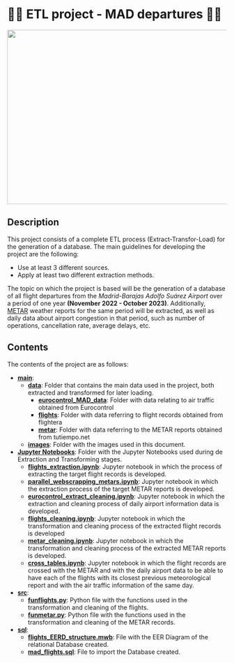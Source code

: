 # 🛫💺 ETL project - MAD departures 💺🛫

<p align="center">
  <img width="1000" height="400" src="https://github.com/arromeral/ETL-MAD-arromeral/assets/138980560/e64e0208-2f25-4486-8eb3-cf2a4902dd0a">
</p>

## Description
This project consists of a complete ETL process (Extract-Transfor-Load) for the generation of a database.
The main guidelines for developing the project are the following:
- Use at least 3 different sources.
- Apply at least two different extraction methods.

The topic on which the project is based will be the generation of a database of all flight departures from the *Madrid-Barajas Adolfo Suárez Airport* over a period of one year **(November 2022 - October 2023)**.
Additionally, [METAR](https://skybrary.aero/articles/meteorological-aerodrome-report-metar) weather reports for the same period will be extracted, as well as daily data about airport congestion in that period, such as number of operations, cancellation rate, average delays, etc.

## Contents
The contents of the project are as follows:
- [**main**](https://github.com/arromeral/ETL-MAD-arromeral/tree/main/main): 
   - [**data**](https://github.com/arromeral/ETL-MAD-arromeral/tree/main/main/data): Folder that contains the main data used in the project, both extracted and transformed for later loading.
     - [**eurocontrol_MAD_data**](https://github.com/arromeral/ETL-MAD-arromeral/tree/main/main/data/eurocontrol_MAD_data): Folder with data relating to air traffic obtained from Eurocontrol      
     - [**flights**](https://github.com/arromeral/ETL-MAD-arromeral/tree/main/main/data/flights): Folder with data referring to flight records obtained from flightera
     - [**metar**](https://github.com/arromeral/ETL-MAD-arromeral/tree/main/main/data/metar): Folder with data referring to the METAR reports obtained from tutiempo.net
   - [**images**](https://github.com/arromeral/ETL-MAD-arromeral/tree/main/main/images): Folder with the images used in this document.
- [**Jupyter Notebooks**](https://github.com/arromeral/ETL-MAD-arromeral/tree/main/Jupyter%20Notebooks): Folder with the Jupyter Notebooks used during de Extraction and Transforming stages.
   - [**flights_extraction.ipynb**](https://github.com/arromeral/ETL-MAD-arromeral/blob/main/Jupyter%20Notebooks/flights_extraction.ipynb): Jupyter notebook in which the process of extracting the target flight records is developed.
   - [**parallel_webscrapping_metars.ipynb**](https://github.com/arromeral/ETL-MAD-arromeral/blob/main/Jupyter%20Notebooks/parallel_webscrapping_metars.ipynb): Jupyter notebook in which the extraction process of the target METAR reports is developed.
   - [**eurocontrol_extract_cleaning.ipynb**](https://github.com/arromeral/ETL-MAD-arromeral/blob/main/Jupyter%20Notebooks/eurocontrol_extract_cleaning.ipynb): Jupyter notebook in which the extraction and cleaning process of daily airport information data is developed.
   - [**flights_cleaning.ipynb**](https://github.com/arromeral/ETL-MAD-arromeral/blob/main/Jupyter%20Notebooks/flights_cleaning.ipynb): Jupyter notebook in which the transformation and cleaning process of the extracted flight records is developed
   - [**metar_cleaning.ipynb**](https://github.com/arromeral/ETL-MAD-arromeral/blob/main/Jupyter%20Notebooks/metar_cleaning.ipynb): Jupyter notebook in which the transformation and cleaning process of the extracted METAR reports is developed.
   - [**cross_tables.ipynb**](https://github.com/arromeral/ETL-MAD-arromeral/blob/main/Jupyter%20Notebooks/cross_tables.ipynb): Jupyter notebook in which the flight records are crossed with the METAR and with the daily airport data to be able to have each of the flights with its closest previous meteorological report and with the air traffic information of the same day.
- [**src**](https://github.com/arromeral/ETL-MAD-arromeral/tree/main/src):
   - [**funflights.py**](https://github.com/arromeral/ETL-MAD-arromeral/blob/main/src/funflights.py): Python file with the functions used in the transformation and cleaning of the flights.
   - [**funmetar.py**](https://github.com/arromeral/ETL-MAD-arromeral/blob/main/src/funmetar.py): Python file with the functions used in the transformation and cleaning of the METAR records.
- [**sql**](https://github.com/arromeral/ETL-MAD-arromeral/tree/main/sql):
   - [**flights_EERD_structure.mwb**](https://github.com/arromeral/ETL-MAD-arromeral/blob/main/sql/flights_EERD_structure.mwb): File with the EER Diagram of the relational Database created.
   - [**mad_flights.sql**](https://github.com/arromeral/ETL-MAD-arromeral/blob/main/sql/mad_flights.sql): File to import the Database created.
